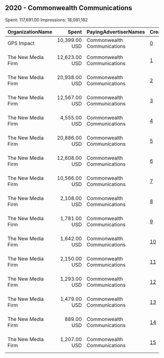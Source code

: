 ## 2020 - Commonwealth Communications 
Spent: 117,691.00
Impressions: 18,081,182

|OrganizationName|Spent|PayingAdvertiserNames|CreativeUrls|Impressions|Genders|AgeBrackets|CountryCodes|BillingAddresses|CandidateBallotInformation|
|:---|---:|:---|:---|---:|:---|:---|:---|:---|:---|
|GPS Impact|10,399.00 USD|Commonwealth Communications|[0](https://www.snap.com/political-ads/asset/33b54f148b7d654e6b803a1efdf24428404261d0fe3fd6141f935782543aa058?mediaType=mp4)|4,176,269||18-35|united states|"220 SE 6th St Suite 330,Des Moines,50309,US"||
|The New Media Firm|12,623.00 USD|Commonwealth Communications|[1](https://www.snap.com/political-ads/asset/a0b260ffb8a409073b4b81335811d706480c517982899ae7bbcd79594d2fcb10?mediaType=mp4)|3,474,775||18+|united states|"1730 Rhode Island Ave, NW Ste 213,Washington,20036,US"|We Go Together|
|The New Media Firm|20,938.00 USD|Commonwealth Communications|[2](https://www.snap.com/political-ads/asset/9bc4f8c38017c3baa750bee9893f01d90880a623f0c6dfb4bef89f2752e3014a?mediaType=mp4)|2,470,053||18+|united states|"1730 Rhode Island Ave, NW Ste 213,Washington,20036,US"|Commonwealth Communications|
|The New Media Firm|12,567.00 USD|Commonwealth Communications|[3](https://www.snap.com/political-ads/asset/a0b260ffb8a409073b4b81335811d706480c517982899ae7bbcd79594d2fcb10?mediaType=mp4)|1,883,391|||united states|"1730 Rhode Island Ave, NW Ste 213,Washington,20036,US"|We Go Together|
|The New Media Firm|4,555.00 USD|Commonwealth Communications|[4](https://www.snap.com/political-ads/asset/62010d4e54518bea55fb96e45bff7fc0ed29c78dbba9e6c24577b22b661dda17?mediaType=mp4)|1,332,230||18+|united states|"1730 Rhode Island Ave, NW Ste 213,Washington,20036,US"|Commonwealth Communications|
|The New Media Firm|20,886.00 USD|Commonwealth Communications|[5](https://www.snap.com/political-ads/asset/a9326f5bccc3481734018d637f13cae8ea35dfddee54c2751d6e8f128b17e9fd?mediaType=mp4)|1,113,605||18+|united states|"1730 Rhode Island Ave, NW Ste 213,Washington,20036,US"|Commonwealth Communications|
|The New Media Firm|12,608.00 USD|Commonwealth Communications|[6](https://www.snap.com/political-ads/asset/cccb765cc3c26212b992ec7861a672c3acd5b301f2fda4a1deed96852081c119?mediaType=mp4)|690,826||18+|united states|"1730 Rhode Island Ave, NW Ste 213,Washington,20036,US"|2020 Get Out the Vote|
|The New Media Firm|10,566.00 USD|Commonwealth Communications|[7](https://www.snap.com/political-ads/asset/72c711b792b1ad76db57efed09a753b6ff2c28f8a88ef709dea0a23ad45bfa8c?mediaType=mp4)|528,888||18+|united states|"1730 Rhode Island Ave, NW Ste 213,Washington,20036,US"|Commonwealth Communications|
|The New Media Firm|2,108.00 USD|Commonwealth Communications|[8](https://www.snap.com/political-ads/asset/49ab6da111c2cb5d4c707fabad2891694a65c483756bf4be491d3566f705d38a?mediaType=mp4)|506,980||18-45|united states|"1730 Rhode Island Ave, NW Ste 213,Washington,20036,US"|Commonwealth Commucations|
|The New Media Firm|1,781.00 USD|Commonwealth Communications|[9](https://www.snap.com/political-ads/asset/fbfd7f2c3f4cb6b2a5a6a7be4a87f0e14fdb5925b140826ab9885f01fcd6b79d?mediaType=mp4)|387,798||18-45|united states|"1730 Rhode Island Ave, NW Ste 213,Washington,20036,US"|Commonwealth Commucations|
|The New Media Firm|1,642.00 USD|Commonwealth Communications|[10](https://www.snap.com/political-ads/asset/16bf6e01f9e215a8973867af0f9feab569ee7057019564d743da96bee01c026f?mediaType=mp4)|365,114||18-45|united states|"1730 Rhode Island Ave, NW Ste 213,Washington,20036,US"|Commonwealth Commucations|
|The New Media Firm|2,150.00 USD|Commonwealth Communications|[11](https://www.snap.com/political-ads/asset/9a54b6f2e6b5f3fd09539fcbf62daf31f234b05065e69a532917a6cd907e4838?mediaType=mp4)|286,671||18+|united states|"1730 Rhode Island Ave, NW Ste 213,Washington,20036,US"|Commonwealth Communications|
|The New Media Firm|1,293.00 USD|Commonwealth Communications|[12](https://www.snap.com/political-ads/asset/9c25b8a0c29b92d4adf45d6f32c6ea0d9db249b793522483bba5766620e01213?mediaType=mp4)|260,827||18-45|united states|"1730 Rhode Island Ave, NW Ste 213,Washington,20036,US"|Commonwealth Commucations|
|The New Media Firm|1,479.00 USD|Commonwealth Communications|[13](https://www.snap.com/political-ads/asset/f931b0fc6ed7eeb4261c324c0d52c2cfaddf1896a2a421587a6c60e6a2300a22?mediaType=mp4)|236,700||18-45|united states|"1730 Rhode Island Ave, NW Ste 213,Washington,20036,US"|Commonwealth Commucations|
|The New Media Firm|889.00 USD|Commonwealth Communications|[14](https://www.snap.com/political-ads/asset/2cb575c161ba1099143adec40ac48d744fcbe3443e845a9765430ba642b5d334?mediaType=mp4)|200,288||18-45|united states|"1730 Rhode Island Ave, NW Ste 213,Washington,20036,US"|Commonwealth Commucations|
|The New Media Firm|1,207.00 USD|Commonwealth Communications|[15](https://www.snap.com/political-ads/asset/02fe3daf2a4bee5ecddbc43b89e6414984470bc74f2f0a37e4a6ca01a47a4ff1?mediaType=mp4)|166,767||18+|united states|"1730 Rhode Island Ave, NW Ste 213,Washington,20036,US"|Commonwealth Communications|
